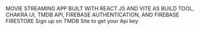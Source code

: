 MOVIE STREAMING APP BUILT WITH REACT JS AND VITE AS BUILD TOOL, CHAKRA UI, TMDB API, FIREBASE AUTHENTICATION, AND FIREBASE FIRESTORE
Sign up on TMDB Site to get your Api key
